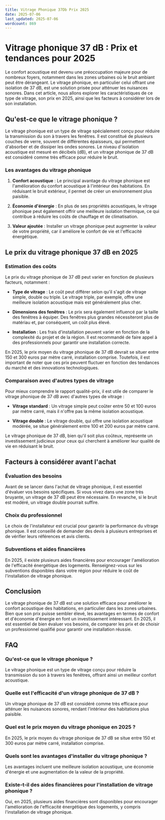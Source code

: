 ```yaml
---
title: Vitrage Phonique 37Db Prix 2025
date: 2025-07-06
last_updated: 2025-07-06
wordcount: 869
---
```


# Vitrage phonique 37 dB : Prix et tendances pour 2025

Le confort acoustique est devenu une préoccupation majeure pour de nombreux foyers, notamment dans les zones urbaines où le bruit ambiant peut être dérangeant. Le vitrage phonique, en particulier celui offrant une isolation de 37 dB, est une solution prisée pour atténuer les nuisances sonores. Dans cet article, nous allons explorer les caractéristiques de ce type de vitrage, son prix en 2025, ainsi que les facteurs à considérer lors de son installation.

## Qu'est-ce que le vitrage phonique ?

Le vitrage phonique est un type de vitrage spécialement conçu pour réduire la transmission du son à travers les fenêtres. Il est constitué de plusieurs couches de verre, souvent de différentes épaisseurs, qui permettent d'absorber et de dissiper les ondes sonores. Le niveau d'isolation acoustique est mesuré en décibels (dB), et un vitrage phonique de 37 dB est considéré comme très efficace pour réduire le bruit.

### Les avantages du vitrage phonique

1. **Confort acoustique** : Le principal avantage du vitrage phonique est l'amélioration du confort acoustique à l'intérieur des habitations. En réduisant le bruit extérieur, il permet de créer un environnement plus paisible.

2. **Économie d'énergie** : En plus de ses propriétés acoustiques, le vitrage phonique peut également offrir une meilleure isolation thermique, ce qui contribue à réduire les coûts de chauffage et de climatisation.

3. **Valeur ajoutée** : Installer un vitrage phonique peut augmenter la valeur de votre propriété, car il améliore le confort de vie et l'efficacité énergétique.

## Le prix du vitrage phonique 37 dB en 2025

### Estimation des coûts

Le prix du vitrage phonique de 37 dB peut varier en fonction de plusieurs facteurs, notamment :

- **Type de vitrage** : Le coût peut différer selon qu'il s'agit de vitrage simple, double ou triple. Le vitrage triple, par exemple, offre une meilleure isolation acoustique mais est généralement plus cher.

- **Dimensions des fenêtres** : Le prix sera également influencé par la taille des fenêtres à équiper. Des fenêtres plus grandes nécessiteront plus de matériau et, par conséquent, un coût plus élevé.

- **Installation** : Les frais d'installation peuvent varier en fonction de la complexité du projet et de la région. Il est recommandé de faire appel à des professionnels pour garantir une installation correcte.

En 2025, le prix moyen du vitrage phonique de 37 dB devrait se situer entre 150 et 300 euros par mètre carré, installation comprise. Toutefois, il est important de noter que ces prix peuvent fluctuer en fonction des tendances du marché et des innovations technologiques.

### Comparaison avec d'autres types de vitrage

Pour mieux comprendre le rapport qualité-prix, il est utile de comparer le vitrage phonique de 37 dB avec d'autres types de vitrage :

- **Vitrage standard** : Un vitrage simple peut coûter entre 50 et 100 euros par mètre carré, mais il n'offre pas la même isolation acoustique.

- **Vitrage double** : Le vitrage double, qui offre une isolation acoustique modérée, se situe généralement entre 100 et 200 euros par mètre carré.

Le vitrage phonique de 37 dB, bien qu'il soit plus coûteux, représente un investissement judicieux pour ceux qui cherchent à améliorer leur qualité de vie en réduisant le bruit.

## Facteurs à considérer avant l'achat

### Évaluation des besoins

Avant de se lancer dans l'achat de vitrage phonique, il est essentiel d'évaluer vos besoins spécifiques. Si vous vivez dans une zone très bruyante, un vitrage de 37 dB peut être nécessaire. En revanche, si le bruit est modéré, un vitrage double pourrait suffire.

### Choix du professionnel

Le choix de l'installateur est crucial pour garantir la performance du vitrage phonique. Il est conseillé de demander des devis à plusieurs entreprises et de vérifier leurs références et avis clients.

### Subventions et aides financières

En 2025, il existe plusieurs aides financières pour encourager l'amélioration de l'efficacité énergétique des logements. Renseignez-vous sur les subventions disponibles dans votre région pour réduire le coût de l'installation de vitrage phonique.

## Conclusion

Le vitrage phonique de 37 dB est une solution efficace pour améliorer le confort acoustique des habitations, en particulier dans les zones urbaines. Bien que son prix puisse sembler élevé, les avantages en termes de confort et d'économie d'énergie en font un investissement intéressant. En 2025, il est essentiel de bien évaluer vos besoins, de comparer les prix et de choisir un professionnel qualifié pour garantir une installation réussie.

## FAQ

### Qu'est-ce que le vitrage phonique ?

Le vitrage phonique est un type de vitrage conçu pour réduire la transmission du son à travers les fenêtres, offrant ainsi un meilleur confort acoustique.

### Quelle est l'efficacité d'un vitrage phonique de 37 dB ?

Un vitrage phonique de 37 dB est considéré comme très efficace pour atténuer les nuisances sonores, rendant l'intérieur des habitations plus paisible.

### Quel est le prix moyen du vitrage phonique en 2025 ?

En 2025, le prix moyen du vitrage phonique de 37 dB se situe entre 150 et 300 euros par mètre carré, installation comprise.

### Quels sont les avantages d'installer du vitrage phonique ?

Les avantages incluent une meilleure isolation acoustique, une économie d'énergie et une augmentation de la valeur de la propriété.

### Existe-t-il des aides financières pour l'installation de vitrage phonique ?

Oui, en 2025, plusieurs aides financières sont disponibles pour encourager l'amélioration de l'efficacité énergétique des logements, y compris l'installation de vitrage phonique.